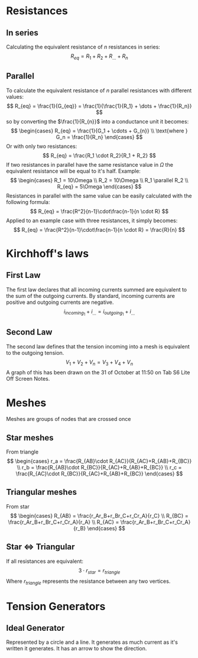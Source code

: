 # Resistances
## In series
Calculating the equivalent resistance of $n$ resistances in series:
$$
R_{eq} = R_1 + R_2 + R_{\dots} + R_n
$$
## Parallel
To calculate the equivalent resistance of $n$ parallel resistances with different values:
$$
R_{eq} = \frac{1}{G_{eq}} = \frac{1}{\frac{1}{R_1} + \dots + \frac{1}{R_n}}
$$
so by converting the $\frac{1}{R_{n}}$ into a conductance unit it becomes:
$$
\begin{cases}
R_{eq} = \frac{1}{G_1 + \cdots + G_{n}} \\
\text{where } G_n = \frac{1}{R_n}
\end{cases}
$$
Or with only two resistances:
$$
R_{eq} = \frac{R_1 \cdot R_2}{R_1 + R_2}
$$
If two resistances in parallel have the same resistance value in $\Omega$ the equivalent resistance will be equal to it's half. Example:
$$
\begin{cases}
R_1 = 10\Omega \\
R_2 = 10\Omega \\
R_1 \parallel R_2 \\
R_{eq} = 5\Omega
\end{cases}
$$
Resistances in parallel with the same value can be easily calculated with the following formula:
$$
R_{eq} = \frac{R^2}{n-1}\cdot\frac{n-1}{n \cdot R}
$$
Applied to an example case with three resistances, it simply becomes:
$$
R_{eq} = \frac{R^2}{n-1}\cdot\frac{n-1}{n \cdot R} = \frac{R}{n}
$$
# Kirchhoff's laws
## First Law
The first law declares that all incoming currents summed are equivalent to the sum of the outgoing currents.
By standard, incoming currents are positive and outgoing currents are  negative.
$$
i_{incoming_1}+i_{\dots}=i_{outgoing_1}+i_{\dots}
$$
## Second Law
The second law defines that the tension incoming into a mesh is equivalent to the outgoing tension.
$$
V_1+V_2+V_n = V_3+V_4+V_n
$$
A graph of this has been drawn on the 31 of October at 11:50 on Tab S6 Lite Off Screen Notes.
# Meshes
Meshes are groups of nodes that are crossed once
## Star meshes
From triangle
$$
\begin{cases}
r_a = \frac{R_{AB}\cdot R_{AC}}{R_{AC}+R_{AB}+R_{BC}} \\
r_b = \frac{R_{AB}\cdot R_{BC}}{R_{AC}+R_{AB}+R_{BC}} \\
r_c = \frac{R_{AC}\cdot R_{BC}}{R_{AC}+R_{AB}+R_{BC}}
\end{cases}
$$
## Triangular meshes
From star
$$
\begin{cases}
R_{AB} = \frac{r_Ar_B+r_Br_C+r_Cr_A}{r_C} \\
R_{BC} = \frac{r_Ar_B+r_Br_C+r_Cr_A}{r_A} \\
R_{AC} = \frac{r_Ar_B+r_Br_C+r_Cr_A}{r_B}
\end{cases}
$$
## Star <=> Triangular
If all resistances are equivalent:
$$
3\cdot r_{star} = r_{triangle}
$$
Where $r_{triangle}$ represents the resistance between any two vertices.

# Tension Generators
## Ideal Generator
Represented by a circle and a line. It generates as much current as it's written it generates. It has an arrow to show the direction.